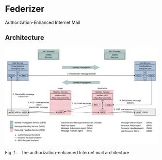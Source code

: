 # Federizer

Authorization-Enhanced Internet Mail

## Architecture

![Authorization-Enhanced Internet Mail Architecture](docs/src/main/images/architecture.svg)

<p class="figure">
    Fig.&nbsp;1.&emsp;The authorization-enhanced Internet mail architecture
</p>

